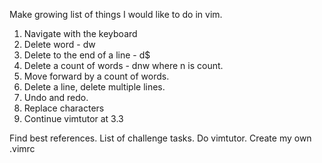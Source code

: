 Make growing list of things I would like to do in vim.
1. Navigate with the keyboard
2. Delete word - dw
3. Delete to the end of a line - d$
4. Delete a count of words - dnw where n is count.
5. Move forward by a count of words.
6. Delete a line, delete multiple lines.
7. Undo and redo.
8. Replace characters
9. Continue vimtutor at 3.3

Find best references.
List of challenge tasks.
Do vimtutor.
Create my own .vimrc
